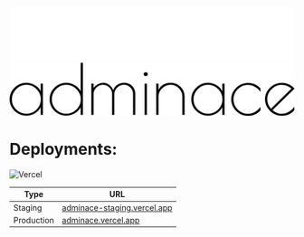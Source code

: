 ![Logo Light](https://github.com/shimorojune/adminace/blob/master/src/assets/logo/logo-white.png?raw=true#gh-dark-mode-only)
![Logo Dark](https://github.com/shimorojune/adminace/blob/master/src/assets/logo/logo.png?raw=true#gh-light-mode-only)
<br />

# Deployments:

![Vercel](https://therealsujitk-vercel-badge.vercel.app/?app=admin-ace&style=for-the-badge)

| Type       | URL                                                                |
| ---------- | ------------------------------------------------------------------ |
| Staging    | [adminace-staging.vercel.app](https://adminace-staging.vercel.app) |
| Production | [adminace.vercel.app](https://adminace.vercel.app)                 |
